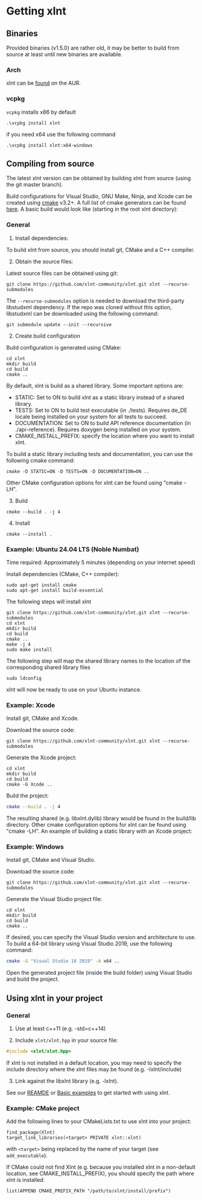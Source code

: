 # Getting xlnt

## Binaries

Provided binaries (v1.5.0) are rather old, it may be better to build from source at least until new binaries are available.

### Arch

xlnt can be [found](https://aur.archlinux.org/packages/xlnt/) on the AUR.

### vcpkg
`vcpkg` installs x86 by default
```
.\vcpkg install xlnt
```
if you need x64 use the following command
```
.\vcpkg install xlnt:x64-windows
```

## Compiling from source

The latest xlnt version can be obtained by building xlnt from source (using the git master branch).

Build configurations for Visual Studio, GNU Make, Ninja, and Xcode can be created using [cmake](https://cmake.org/) v3.2+. A full list of cmake generators can be found [here](https://cmake.org/cmake/help/v3.0/manual/cmake-generators.7.html). A basic build would look like (starting in the root xlnt directory):

### General

1. Install dependencies:

To build xlnt from source, you should install git, CMake and a C++ compiler.

2. Obtain the source files:

Latest source files can be obtained using git:
```
git clone https://github.com/xlnt-community/xlnt.git xlnt --recurse-submodules
```

The `--recurse-submodules` option is needed to download the third-party libstudxml dependency. If the repo was cloned without this option, libstudxml can be downloaded using the following command:
```
git submodule update --init --recursive
```

2. Create build configuration

Build configuration is generated using CMake:

```
cd xlnt
mkdir build
cd build
cmake ..
```

By default, xlnt is build as a shared library. Some important options are:

 - STATIC: Set to ON to build xlnt as a static library instead of a shared library.
 - TESTS: Set to ON to build test executable (in ./tests). Requires de_DE locale being installed on your system for all tests to succeed.
 - DOCUMENTATION: Set to ON to build API reference documentation (in ./api-reference). Requires doxygen being installed on your system.
 - CMAKE_INSTALL_PREFIX: specify the location where you want to install xlnt.
 
To build a static library including tests and documentation, you can use the following cmake command:

```
cmake -D STATIC=ON -D TESTS=ON -D DOCUMENTATION=ON ..
```
 
Other CMake configuration options for xlnt can be found using "cmake -LH".
 
3. Build

```
cmake --build . -j 4
```

4. Install

```
cmake --install .
```

### Example: Ubuntu 24.04 LTS (Noble Numbat) 
Time required: Approximately 5 minutes (depending on your internet speed)

Install dependencies (CMake, C++ compiler):
```
sudo apt-get install cmake
sudo apt-get install build-essential
```

The following steps will install xlnt
```
git clone https://github.com/xlnt-community/xlnt.git xlnt --recurse-submodules
cd xlnt
mkdir build
cd build
cmake ..
make -j 4
sudo make install
```

The following step will map the shared library names to the location of the corresponding shared library files
```
sudo ldconfig
```
xlnt will now be ready to use on your Ubuntu instance. 

### Example: Xcode

Install git, CMake and Xcode.

Download the source code:
```
git clone https://github.com/xlnt-community/xlnt.git xlnt --recurse-submodules
```

Generate the Xcode project:
```
cd xlnt
mkdir build
cd build
cmake -G Xcode ..
```

Build the project:
```bash
cmake --build . -j 4
```

The resulting shared (e.g. libxlnt.dylib) library would be found in the build/lib directory. Other cmake configuration options for xlnt can be found using "cmake -LH". An example of building a static library with an Xcode project:

### Example: Windows

Install git, CMake and Visual Studio.

Download the source code:
```
git clone https://github.com/xlnt-community/xlnt.git xlnt --recurse-submodules
```

Generate the Visual Studio project file:
```
cd xlnt
mkdir build
cd build
cmake ..
```

If desired, you can specify the Visual Studio version and architecture to use. To build a 64-bit library using Visual Studio 2019, use the following command:
```bash
cmake -G "Visual Studio 16 2019" -A x64 ..
```

Open the generated project file (inside the build folder) using Visual Studio and build the project.

## Using xlnt in your project

### General

1. Use at least c++11 (e.g. -std=c++14)

2. Include `xlnt/xlnt.hpp` in your source file:
```c++
#include <xlnt/xlnt.hpp>
```

If xlnt is not installed in a default location, you may need to specify the include directory where the xlnt files may be found (e.g. -Ixlnt/include)

3. Link against the libxlnt library (e.g. -lxlnt).

See our [REAMDE](https://xlnt-community.gitbook.io/xlnt#example) or [Basic examples](https://xlnt-community.gitbook.io/xlnt/introduction/examples) to get started with using xlnt.

### Example: CMake project

Add the following lines to your CMakeLists.txt to use xlnt into your project:
```
find_package(Xlnt)
target_link_libraries(<target> PRIVATE xlnt::xlnt)
```
with `<target>` being replaced by the name of your target (see `add_executable`).

If CMake could not find Xlnt (e.g. because you installed xlnt in a non-default location, see CMAKE_INSTALL_PREFIX), you should specify the path where xlnt is installed:
```
list(APPEND CMAKE_PREFIX_PATH "/path/to/xlnt/install/prefix")
```
